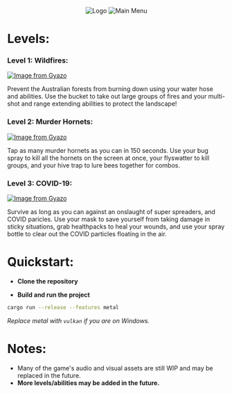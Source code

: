 <p align="center">
    <img
        alt="Logo"
        src="https://i.imgur.com/Bjdd2cT.png"
    />
     <img
        alt="Main Menu"
        src="https://i.imgur.com/87SfhB8.png"
    />
</p>

# Levels:

### Level 1: Wildfires:
[![Image from Gyazo](https://i.gyazo.com/f99b085ad4facf677f9101a6e505e472.gif)](https://gyazo.com/f99b085ad4facf677f9101a6e505e472)

Prevent the Australian forests from burning down using your water hose and abilities. Use the bucket to take out large groups of fires and your multi-shot and range extending abilities to protect the landscape!


### Level 2: Murder Hornets:
[![Image from Gyazo](https://i.gyazo.com/ec0ae5613cb52ac8b01d8c58f84cc818.gif)](https://gyazo.com/ec0ae5613cb52ac8b01d8c58f84cc818)

Tap as many murder hornets as you can in 150 seconds. Use your bug spray to kill all the hornets on the screen at once, your flyswatter to kill groups, and your hive trap to lure bees together for combos.

### Level 3: COVID-19:
[![Image from Gyazo](https://i.gyazo.com/82f5d3f60c3c10deef093960309c7739.gif)](https://gyazo.com/82f5d3f60c3c10deef093960309c7739)

Survive as long as you can against an onslaught of super spreaders, and COVID paricles. Use your mask to save yourself from taking damage in sticky situations, grab healthpacks to heal your wounds, and use your spray bottle to clear out the COVID particles floating in the air.

# Quickstart:

- **Clone the repository**

- **Build and run the project**

```bash
cargo run --release --features metal
```
*Replace metal with `vulkan` if you are on Windows.*

# Notes:

- Many of the game's audio and visual assets are still WIP and may be replaced in the future. 
- **More levels/abilities may be added in the future.**
